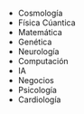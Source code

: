 - Cosmología
- Física Cúantica
- Matemática
- Genética
- Neurología
- Computación
- IA
- Negocios
- Psicología
- Cardiología
